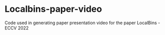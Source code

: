 # Localbins-paper-video
Code used in generating paper presentation video for the paper LocalBins - ECCV 2022
